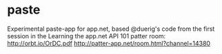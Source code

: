 paste
=====

Experimental paste-app for app.net, based @duerig's code from the first session in the Learning the app.net API 101 patter room:
http://orbt.io/OrDC.pdf
http://patter-app.net/room.html?channel=14380
